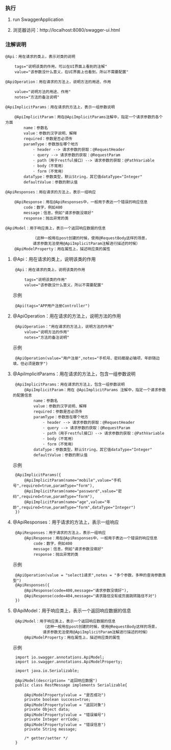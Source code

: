 ### 执行 ###

1. run SwaggerApplication

2. 浏览器访问：http://localhost:8080/swagger-ui.html

### 注解说明 ###

	@Api：用在请求的类上，表示对类的说明
	
	    tags="说明该类的作用，可以在UI界面上看到的注解"
	    value="该参数没什么意义，在UI界面上也看到，所以不需要配置"
	
	@ApiOperation：用在请求的方法上，说明方法的用途、作用
	
	    value="说明方法的用途、作用"
	    notes="方法的备注说明"
	
	@ApiImplicitParams：用在请求的方法上，表示一组参数说明
	
	    @ApiImplicitParam：用在@ApiImplicitParams注解中，指定一个请求参数的各个方面
	        name：参数名
	        value：参数的汉字说明、解释
	        required：参数是否必须传
	        paramType：参数放在哪个地方
	            · header --> 请求参数的获取：@RequestHeader
	            · query --> 请求参数的获取：@RequestParam
	            · path（用于restful接口）--> 请求参数的获取：@PathVariable
	            · body（不常用）
	            · form（不常用）    
	        dataType：参数类型，默认String，其它值dataType="Integer"       
	        defaultValue：参数的默认值
	
	@ApiResponses：用在请求的方法上，表示一组响应
	
	    @ApiResponse：用在@ApiResponses中，一般用于表达一个错误的响应信息
	        code：数字，例如400
	        message：信息，例如"请求参数没填好"
	        response：抛出异常的类
	
	@ApiModel：用于响应类上，表示一个返回响应数据的信息
	
	            （这种一般用在post创建的时候，使用@RequestBody这样的场景，
	            请求参数无法使用@ApiImplicitParam注解进行描述的时候）
	    @ApiModelProperty：用在属性上，描述响应类的属性

1. @Api：用在请求的类上，说明该类的作用


		@Api：用在请求的类上，说明该类的作用
		
		    tags="说明该类的作用"
		    value="该参数没什么意义，所以不需要配置"

	示例

		@Api(tags="APP用户注册Controller")

2. @ApiOperation：用在请求的方法上，说明方法的作用

		@ApiOperation："用在请求的方法上，说明方法的作用"
		    value="说明方法的作用"
		    notes="方法的备注说明"

	示例
	
		@ApiOperation(value="用户注册",notes="手机号、密码都是必输项，年龄随边填，但必须是数字")

3. @ApiImplicitParams：用在请求的方法上，包含一组参数说明

		@ApiImplicitParams：用在请求的方法上，包含一组参数说明
		    @ApiImplicitParam：用在 @ApiImplicitParams 注解中，指定一个请求参数的配置信息       
		        name：参数名
		        value：参数的汉字说明、解释
		        required：参数是否必须传
		        paramType：参数放在哪个地方
		            · header --> 请求参数的获取：@RequestHeader
		            · query --> 请求参数的获取：@RequestParam
		            · path（用于restful接口）--> 请求参数的获取：@PathVariable
		            · body（不常用）
		            · form（不常用）    
		        dataType：参数类型，默认String，其它值dataType="Integer"       
		        defaultValue：参数的默认值

	示例
	
		@ApiImplicitParams({
		    @ApiImplicitParam(name="mobile",value="手机号",required=true,paramType="form"),
		    @ApiImplicitParam(name="password",value="密码",required=true,paramType="form"),
		    @ApiImplicitParam(name="age",value="年龄",required=true,paramType="form",dataType="Integer")
		})

4. @ApiResponses：用于请求的方法上，表示一组响应

		
		@ApiResponses：用于请求的方法上，表示一组响应
		    @ApiResponse：用在@ApiResponses中，一般用于表达一个错误的响应信息
		        code：数字，例如400
		        message：信息，例如"请求参数没填好"
		        response：抛出异常的类

	示例

		@ApiOperation(value = "select1请求",notes = "多个参数，多种的查询参数类型")
		@ApiResponses({
		    @ApiResponse(code=400,message="请求参数没填好"),
		    @ApiResponse(code=404,message="请求路径没有或页面跳转路径不对")
		})


5. @ApiModel：用于响应类上，表示一个返回响应数据的信息

		@ApiModel：用于响应类上，表示一个返回响应数据的信息
		            （这种一般用在post创建的时候，使用@RequestBody这样的场景，
		            请求参数无法使用@ApiImplicitParam注解进行描述的时候）
		    @ApiModelProperty：用在属性上，描述响应类的属性

	示例

		import io.swagger.annotations.ApiModel;
		import io.swagger.annotations.ApiModelProperty;
		
		import java.io.Serializable;
		
		@ApiModel(description= "返回响应数据")
		public class RestMessage implements Serializable{
		
		    @ApiModelProperty(value = "是否成功")
		    private boolean success=true;
		    @ApiModelProperty(value = "返回对象")
		    private Object data;
		    @ApiModelProperty(value = "错误编号")
		    private Integer errCode;
		    @ApiModelProperty(value = "错误信息")
		    private String message;
		
		    /* getter/setter */
		}
